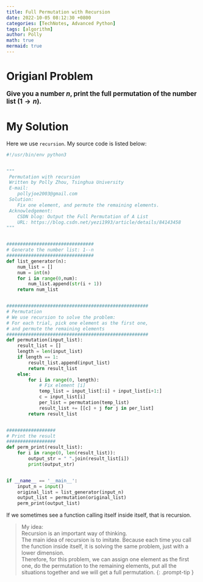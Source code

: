 ```yaml
---
title: Full Permutation with Recursion
date: 2022-10-05 08:12:30 +0800
categories: [TechNotes, Advanced Python]
tags: [algorithm]
author: Polly
math: true
mermaid: true
---
```


# Origianl Problem

<big><b>Give you a number $n$, print the full permutation of the number list $(1\to n)$.</b></big>

# My Solution

Here we use `recursion`. My source code is listed below:

```python
#!/usr/bin/env python3


"""
 Permutation with recursion
 Written by Polly Zhou, Tsinghua University
 E-mail:
    pollyjoe2003@gmail.com
 Solution:
    Fix one element, and permute the remaining elements.
 Acknowledgement:
    CSDN blog: Output the Full Permutation of A List
    URL: https://blog.csdn.net/yezi1993/article/details/84143458
"""


################################
# Generate the number list: 1--n
################################
def list_generator(n):
    num_list = []
    num = int(n)
    for i in range(0,num):
        num_list.append(str(i + 1))
    return num_list


####################################################
# Permutation
# We use recursion to solve the problem:
# For each trial, pick one element as the first one, 
# and permute the remaining elements
####################################################
def permutation(input_list):
    result_list = []
    length = len(input_list)
    if length == 1:
        result_list.append(input_list)
        return result_list
    else:
        for i in range(0, length):
            # Fix element [i]
            temp_list = input_list[:i] + input_list[i+1:]
            c = input_list[i]
            per_list = permutation(temp_list)
            result_list += [[c] + j for j in per_list]
        return result_list


##################
# Print the result
##################
def perm_print(result_list):
    for i in range(0, len(result_list)):
        output_str = " ".join(result_list[i])
        print(output_str)


if __name__ == '__main__':
    input_n = input()
    original_list = list_generator(input_n)
    output_list = permutation(original_list)
    perm_print(output_list)
```

If we sometimes see a function calling itself inside itself, that is recursion.

> My idea:<br>
Recursion is an important way of thinking.<br>
The main idea of recursion is to imitate. Because each time you call the function inside itself, it is solving the same problem, just with a lower dimension.<br>
Therefore, for this problem, we can assign one element as the first one, do the permutation to the remaining elements, put all the situations together and we will get a full permutation.
{: .prompt-tip }